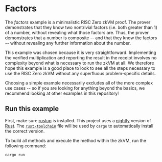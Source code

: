 # Factors

The _factors_ example is a minimalistic RISC Zero zkVM proof. The prover demonstrates that they know two nontrivial factors (i.e. both greater than 1) of a number, without revealing what those factors are. Thus, the prover demonstrates that a number is composite -- and that they know the factors -- without revealing any further information about the number.

This example was chosen because it is very straightforward. Implementing the verified multiplication and reporting the result in the receipt involves no complexity beyond what is necessary to run the zkVM at all. We therefore hope this example is a good place to look to see all the steps necessary to use the RISC Zero zkVM without any superfluous problem-specific details.

Choosing a simple example necessarily excludes all of the more complex use cases -- so if you are looking for anything beyond the basics, we recommend looking at other examples in this repository!

## Run this example

First, make sure [rustup](https://rustup.rs) is installed. This project uses a [nightly](https://doc.rust-lang.org/book/appendix-07-nightly-rust.html) version of [Rust](https://doc.rust-lang.org/book/ch01-01-installation.html). The [`rust-toolchain`](rust-toolchain) file will be used by `cargo` to automatically install the correct version.

To build all methods and execute the method within the zkVM, run the following command:

```
cargo run
```
